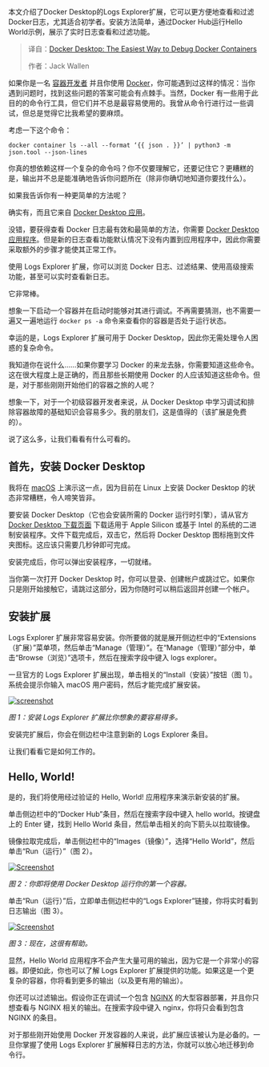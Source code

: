 
<!--
title: Docker Desktop：调试Docker容器的终极利器
cover: https://cdn.thenewstack.io/media/2025/07/8574ad19-dd-hiroko.jpg
summary: 本文介绍了Docker Desktop的Logs Explorer扩展，它可以更方便地查看和过滤Docker日志，尤其适合初学者。安装方法简单，通过Docker Hub运行Hello World示例，展示了实时日志查看和过滤功能。
-->

本文介绍了Docker Desktop的Logs Explorer扩展，它可以更方便地查看和过滤Docker日志，尤其适合初学者。安装方法简单，通过Docker Hub运行Hello World示例，展示了实时日志查看和过滤功能。

> 译自：[Docker Desktop: The Easiest Way to Debug Docker Containers](https://thenewstack.io/docker-desktop-the-easiest-way-to-debug-docker-containers/)
> 
> 作者：Jack Wallen

如果你是一名 [容器开发者](https://thenewstack.io/containers/) 并且你使用 [Docker](https://www.docker.com/?utm_content=inline+mention)，你可能遇到过这样的情况：当你遇到问题时，找到这些问题的答案可能会有点棘手。当然，Docker 有一些用于此目的的命令行工具，但它们并不总是最容易使用的。我曾从命令行进行过一些调试，但总是觉得它比我希望的要麻烦。

考虑一下这个命令：

```
docker container ls --all --format ‘{{ json . }}’ | python3 -m json.tool --json-lines
```

你真的想依赖这样一个复杂的命令吗？你不仅要理解它，还要记住它？更糟糕的是，输出并不总是能准确地告诉你问题所在（除非你确切地知道你要找什么）。

如果我告诉你有一种更简单的方法呢？

确实有，而且它来自 [Docker Desktop 应用](https://thenewstack.io/create-a-development-environment-in-docker-desktop/)。

没错，要获得查看 Docker 日志最有效和最简单的方法，你需要 [Docker Desktop 应用程序](https://docs.docker.com/desktop/)。但是新的日志查看功能默认情况下没有内置到应用程序中，因此你需要采取额外的步骤才能使其正常工作。

使用 Logs Explorer 扩展，你可以浏览 Docker 日志、过滤结果、使用高级搜索功能，甚至可以实时查看新日志。

它非常棒。

想象一下启动一个容器并在启动时能够对其进行调试。不再需要猜测，也不需要一遍又一遍地运行 `docker ps -a` 命令来查看你的容器是否处于运行状态。

幸运的是，Logs Explorer 扩展可用于 Docker Desktop，因此你无需处理令人困惑的复杂命令。

我知道你在说什么……如果你要学习 Docker 的来龙去脉，你需要知道这些命令。这在很大程度上是正确的，而且那些长期使用 Docker 的人应该知道这些命令。但是，对于那些刚刚开始他们的容器之旅的人呢？

想象一下，对于一个初级容器开发者来说，从 Docker Desktop 中学习调试和排除容器故障的基础知识会容易多少。我的朋友们，这是值得的（该扩展是免费的）。

说了这么多，让我们看看有什么可看的。

## 首先，安装 Docker Desktop

我将在 [macOS](https://thenewstack.io/how-to-set-up-macos-as-a-development-machine/) 上演示这一点，因为目前在 Linux 上安装 Docker Desktop 的状态非常糟糕，令人啼笑皆非。

要安装 Docker Desktop（它也会安装所需的 Docker 运行时引擎），请从官方 [Docker Desktop 下载页面](https://docs.docker.com/desktop/setup/install/mac-install/) 下载适用于 Apple Silicon 或基于 Intel 的系统的二进制安装程序。文件下载完成后，双击它，然后将 Docker Desktop 图标拖到文件夹图标。这应该只需要几秒钟即可完成。

安装完成后，你可以弹出安装程序，一切就绪。

当你第一次打开 Docker Desktop 时，你可以登录、创建帐户或跳过它。如果你只是刚开始接触它，请跳过这部分，因为你随时可以稍后返回并创建一个帐户。

## 安装扩展

Logs Explorer 扩展非常容易安装。你所要做的就是展开侧边栏中的“Extensions（扩展）”菜单项，然后单击“Manage（管理）”。在“Manage（管理）”部分中，单击“Browse（浏览）”选项卡，然后在搜索字段中键入 logs explorer。

一旦官方的 Logs Explorer 扩展出现，单击相关的“Install（安装）”按钮（图 1）。系统会提示你输入 macOS 用户密码，然后才能完成扩展安装。

[![screenshot](https://cdn.thenewstack.io/media/2025/07/1344d1e4-le1.jpg)](https://cdn.thenewstack.io/media/2025/07/1344d1e4-le1.jpg) 

*图 1：安装 Logs Explorer 扩展比你想象的要容易得多。*

安装完扩展后，你会在侧边栏中注意到新的 Logs Explorer 条目。

让我们看看它是如何工作的。

## Hello, World!

是的，我们将使用经过验证的 Hello, World! 应用程序来演示新安装的扩展。

单击侧边栏中的“Docker Hub”条目，然后在搜索字段中键入 hello world。按键盘上的 Enter 键，找到 Hello World 条目，然后单击相关的向下箭头以拉取镜像。

镜像拉取完成后，单击侧边栏中的“Images（镜像）”，选择“Hello World”，然后单击“Run（运行）”（图 2）。

[![Screenshot](https://cdn.thenewstack.io/media/2025/07/ce728a99-le2.jpg)](https://cdn.thenewstack.io/media/2025/07/ce728a99-le2.jpg) 

*图 2：你即将使用 Docker Desktop 运行你的第一个容器。*

单击“Run（运行）”后，立即单击侧边栏中的“Logs Explorer”链接，你将实时看到日志输出（图 3）。

[![Screenshot](https://cdn.thenewstack.io/media/2025/07/59d29da3-le3.jpg)](https://cdn.thenewstack.io/media/2025/07/59d29da3-le3.jpg) 

*图 3：现在，这很有帮助。*

显然，Hello World 应用程序不会产生大量可用的输出，因为它是一个非常小的容器。即便如此，你也可以了解 Logs Explorer 扩展提供的功能。如果这是一个更复杂的容器，你将看到更多的输出（以及更有用的输出）。

你还可以过滤输出。假设你正在调试一个包含 [NGINX](https://thenewstack.io/nginx-one-console-not-for-experts-only/) 的大型容器部署，并且你只想查看与 NGINX 相关的输出。在搜索字段中键入 nginx，你将只会看到包含 NGINX 的条目。

对于那些刚开始使用 Docker 开发容器的人来说，此扩展应该被认为是必备的。一旦你掌握了使用 Logs Explorer 扩展解释日志的方法，你就可以放心地迁移到命令行。